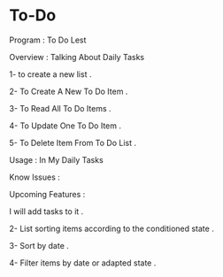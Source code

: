 # To-Do
Program : To Do Lest


Overview : Talking About Daily Tasks

1- to create a new list .

2- To Create A New To Do Item .

3- To Read All To Do Items .

4- To Update One To Do Item .

5- To Delete Item From To Do List .


Usage : In My Daily Tasks

Know Issues : 

Upcoming Features :
 
I will add tasks to it .

2- List sorting items according to the conditioned state .

3- Sort by date .

4- Filter items by date or adapted state .
